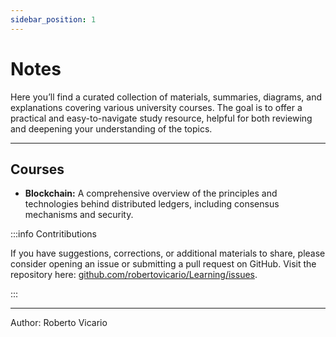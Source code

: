 ```yaml
---
sidebar_position: 1
---
```


# Notes

Here you’ll find a curated collection of materials, summaries, diagrams, and explanations covering various university courses. The goal is to offer a practical and easy-to-navigate study resource, helpful for both reviewing and deepening your understanding of the topics.

---

## Courses

- **Blockchain:** A comprehensive overview of the principles and technologies behind distributed ledgers, including consensus mechanisms and security.

:::info Contritibutions

If you have suggestions, corrections, or additional materials to share, please consider opening an issue or submitting a pull request on GitHub. Visit the repository here: [github.com/robertovicario/Learning/issues](https://github.com/robertovicario/Learning/issues).

:::

---

Author: Roberto Vicario
